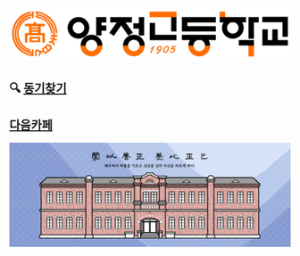 ![logo](yc.jpeg)
## 🔍 [동기찾기](https://docs.google.com/spreadsheets/d/1p8VHPwX_L6HAm_Z07rFkeZvmWmrVPUqa8WjP_zqABV4/htmlview#gid=1078517) 
## [다음카페](https://cafe.daum.net/yangchung59)
![image](yc1.jpeg)

